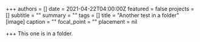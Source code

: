 +++
authors = []
date = 2021-04-22T04:00:00Z
featured = false
projects = []
subtitle = ""
summary = ""
tags = []
title = "Another test in a folder"
[image]
caption = ""
focal_point = ""
placement = nil

+++
This one is in a folder.